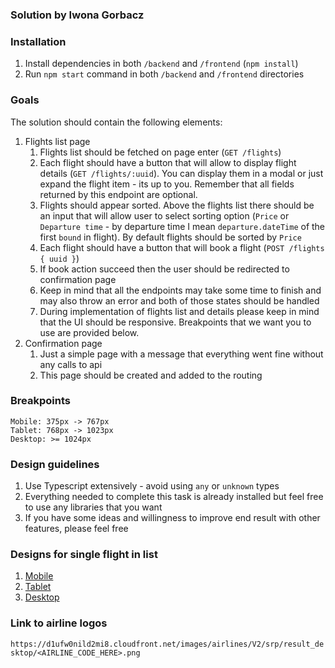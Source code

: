 ### Solution by Iwona Gorbacz

### Installation
1. Install dependencies in both `/backend` and `/frontend` (`npm install`)
2. Run `npm start` command in both `/backend` and `/frontend` directories

### Goals
The solution should contain the following elements:
1. Flights list page
   1. Flights list should be fetched on page enter (`GET /flights`)
   2. Each flight should have a button that will allow to display flight details (`GET /flights/:uuid`).
   You can display them in a modal or just expand the flight item - its up to you.
   Remember that all fields returned by this endpoint are optional.
   3. Flights should appear sorted.
   Above the flights list there should be an input that will allow user to select sorting option (`Price` or `Departure time` - by departure time I mean `departure.dateTime` of the first `bound` in flight). 
   By default flights should be sorted by `Price`
   4. Each flight should have a button that will book a flight (`POST /flights { uuid }`)
   5. If book action succeed then the user should be redirected to confirmation page
   6. Keep in mind that all the endpoints may take some time to finish and may also throw an error and both of those states should be handled
   7. During implementation of flights list and details please keep in mind that the UI should be responsive.
   Breakpoints that we want you to use are provided below.
2. Confirmation page
   1. Just a simple page with a message that everything went fine without any calls to api
   2. This page should be created and added to the routing

### Breakpoints
```
Mobile: 375px -> 767px
Tablet: 768px -> 1023px
Desktop: >= 1024px
```

### Design guidelines
1. Use Typescript extensively - avoid using `any` or `unknown` types
2. Everything needed to complete this task is already installed but feel free to use any libraries that you want
3. If you have some ideas and willingness to improve end result with other features, please feel free

### Designs for single flight in list
1. [Mobile](https://xd.adobe.com/view/09f42c1b-013a-496d-8eeb-c25950b67142-5ca7/)
2. [Tablet](https://xd.adobe.com/view/09f42c1b-013a-496d-8eeb-c25950b67142-5ca7/screen/ea03ccc1-0982-4d28-b35a-5a625fa4b350/)
3. [Desktop](https://xd.adobe.com/view/09f42c1b-013a-496d-8eeb-c25950b67142-5ca7/screen/4492ce02-02ed-42d9-8dae-cb155d29dea1/)

### Link to airline logos
`https://d1ufw0nild2mi8.cloudfront.net/images/airlines/V2/srp/result_desktop/<AIRLINE_CODE_HERE>.png`